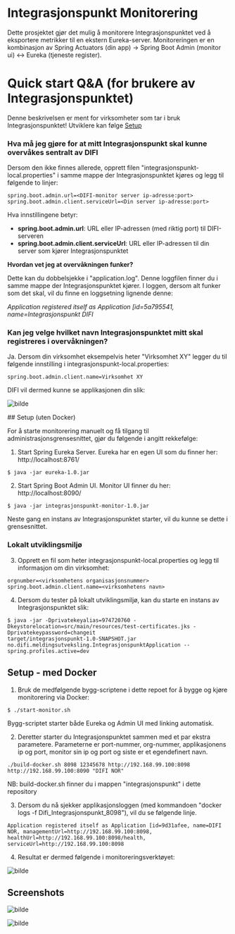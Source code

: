 # Integrasjonspunkt Monitorering

Dette prosjektet gjør det mulig å monitorere Integrasjonspunktet ved å eksportere metrikker til en ekstern Eureka-server.
Monitoreringen er en kombinasjon av Spring Actuators (din app) -> Spring Boot Admin (monitor ui) <-> Eureka (tjeneste register).

# Quick start Q&A (for brukere av Integrasjonspunktet)

Denne beskrivelsen er ment for virksomheter som tar i bruk Integrasjonspunktet! Utviklere kan følge [Setup](#setup)

### Hva må jeg gjøre for at mitt Integrasjonspunkt skal kunne overvåkes sentralt av DIFI

Dersom den ikke finnes allerede, opprett filen "integrasjonspunkt-local.properties" i samme mappe der Integrasjonspunktet kjøres og legg til
følgende to linjer:

```shell
spring.boot.admin.url=<DIFI-monitor server ip-adresse:port>
spring.boot.admin.client.serviceUrl=<Din server ip-adresse:port>
```

Hva innstillingene betyr:

- **spring.boot.admin.url**: URL eller IP-adressen (med riktig port) til DIFI-serveren   
- **spring.boot.admin.client.serviceUrl**: URL eller IP-adressen til din server som kjører Integrasjonspunktet

**Hvordan vet jeg at overvåkningen funker?**

Dette kan du dobbelsjekke i "application.log". Denne loggfilen finner du i samme mappe der Integrasjonspunktet kjører. I loggen, dersom 
alt funker som det skal, vil du finne en loggsetning lignende denne:

*Application registered itself as Application [id=5a795541, name=Integrasjonspunkt DIFI*

### Kan jeg velge hvilket navn Integrasjonspunktet mitt skal registreres i overvåkningen?

Ja. Dersom din virksomhet eksempelvis heter "Virksomhet XY" legger du til følgende innstilling i integrasjonspunkt-local.properties:

```shell
spring.boot.admin.client.name=Virksomhet XY
```

DIFI vil dermed kunne se applikasjonen din slik:

![bilde](https://github.com/difi/meldingsutveksling-mellom-offentlige-virksomheter/blob/master/monitorering/egendefinert_navn.png "Egendefinert navn")

<a name="setup">
## Setup (uten Docker)

For å starte monitorering manuelt og få tilgang til administrasjonsgrensesnittet, gjør du følgende i angitt rekkefølge:

1) Start Spring Eureka Server. Eureka har en egen UI som du finner her: http://localhost:8761/

```shell
$ java -jar eureka-1.0.jar
```

2) Start Spring Boot Admin UI. Monitor UI finner du her: http://localhost:8090/

```shell
$ java -jar integrasjonspunkt-monitor-1.0.jar
```

Neste gang en instans av Integrasjonspunktet starter, vil du kunne se dette i grensesnittet.

### Lokalt utviklingsmiljø

3) Opprett en fil som heter integrasjonspunkt-local.properties og legg til informasjon om din virksomhet:

```shell
orgnumber=<virksomhetens organisasjonsnummer>
spring.boot.admin.client.name=<virksomhetens navn>
```

4) Dersom du tester på lokalt utviklingsmiljø, kan du starte en instans av Integrasjonspunktet slik:

```shell
$ java -jar -Dprivatekeyalias=974720760 -Dkeystorelocation=src/main/resources/test-certificates.jks -Dprivatekeypassword=changeit 
target/integrasjonspunkt-1.0-SNAPSHOT.jar no.difi.meldingsutveksling.IntegrasjonspunktApplication --spring.profiles.active=dev
```

## Setup - med Docker

1) Bruk de medfølgende bygg-scriptene i dette repoet for å bygge og kjøre monitorering via Docker:

```shell
$ ./start-monitor.sh
```

Bygg-scriptet starter både Eureka og Admin UI med linking automatisk. 

2) Deretter starter du Integrasjonspunktet sammen med et par ekstra
parametere. Parameterne er port-nummer, org-nummer, applikasjonens ip og port, monitor sin ip og port og siste er et egendefinert navn.

```shell
./build-docker.sh 8098 12345678 http://192.168.99.100:8098 http://192.168.99.100:8090 "DIFI NOR"
```

NB: build-docker.sh finner du i mappen "integrasjonspunkt" i dette repository

3) Dersom du nå sjekker applikasjonsloggen (med kommandoen "docker logs -f Difi_Integrasjonspunkt_8098"), vil du se følgende linje.


```shell
Application registered itself as Application [id=9d31afee, name=DIFI NOR, managementUrl=http://192.168.99.100:8098, healthUrl=http://192.168.99.100:8098/health, serviceUrl=http://192.168.99.100:8098
```

4) Resultat er dermed følgende i monitoreringsverktøyet:

![bilde](https://github.com/difi/meldingsutveksling-mellom-offentlige-virksomheter/blob/master/monitorering/docker.png "Docker-monitor")


## Screenshots

![bilde](https://github.com/difi/meldingsutveksling-mellom-offentlige-virksomheter/blob/master/monitorering/metrics1.png "Toppmeny med statusinfo")

![bilde](https://github.com/difi/meldingsutveksling-mellom-offentlige-virksomheter/blob/master/monitorering/metrics2.png "Grafer og metrikker")
